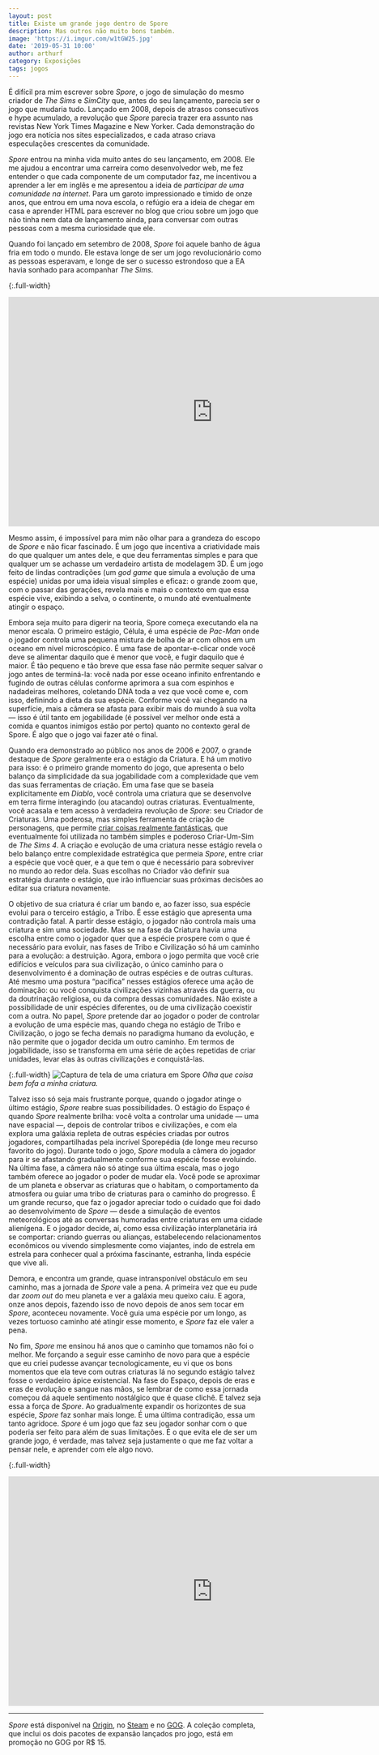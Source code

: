 ```yaml
---
layout: post
title: Existe um grande jogo dentro de Spore
description: Mas outros não muito bons também.
image: 'https://i.imgur.com/w1tGW25.jpg'
date: '2019-05-31 10:00'
author: arthurf
category: Exposições
tags: jogos
---
```


É difícil pra mim escrever sobre _Spore_, o jogo de simulação do mesmo criador de _The Sims_ e _SimCity_ que, antes do seu lançamento, parecia ser o jogo que mudaria tudo. Lançado em 2008, depois de atrasos consecutivos e hype acumulado, a revolução que _Spore_ parecia trazer era assunto nas revistas New York Times Magazine e New Yorker. Cada demonstração do jogo era notícia nos sites especializados, e cada atraso criava especulações crescentes da comunidade.

_Spore_ entrou na minha vida muito antes do seu lançamento, em 2008. Ele me ajudou a encontrar uma carreira como desenvolvedor web, me fez entender o que cada componente de um computador faz, me incentivou a aprender a ler em inglês e me apresentou a ideia de _participar de uma comunidade na internet_. Para um garoto impressionado e tímido de onze anos, que entrou em uma nova escola, o refúgio era a ideia de chegar em casa e aprender HTML para escrever no blog que criou sobre um jogo que não tinha nem data de lançamento ainda, para conversar com outras pessoas com a mesma curiosidade que ele.

Quando foi lançado em setembro de 2008, _Spore_ foi aquele banho de água fria em todo o mundo. Ele estava longe de ser um jogo revolucionário como as pessoas esperavam, e longe de ser o sucesso estrondoso que a EA havia sonhado para acompanhar _The Sims_.

{:.full-width}
<iframe width="806" height="453" src="https://www.youtube.com/embed/WGJOlq6-upY" frameborder="0" allow="accelerometer; autoplay; encrypted-media; gyroscope; picture-in-picture" allowfullscreen></iframe>

Mesmo assim, é impossível para mim não olhar para a grandeza do escopo de _Spore_ e não ficar fascinado. É um jogo que incentiva a criatividade mais do que qualquer um antes dele, e que deu ferramentas simples e para que qualquer um se achasse um verdadeiro artista de modelagem 3D. É um jogo feito de lindas contradições (um _god game_ que simula a evolução de uma espécie) unidas por uma ideia visual simples e eficaz: o grande zoom que, com o passar das gerações, revela mais e mais o contexto em que essa espécie vive, exibindo a selva, o continente, o mundo até eventualmente atingir o espaço.

Embora seja muito para digerir na teoria, Spore começa executando ela na menor escala. O primeiro estágio, Célula, é uma espécie de _Pac-Man_ onde o jogador controla uma pequena mistura de bolha de ar com olhos em um oceano em nível microscópico. É uma fase de apontar-e-clicar onde você deve se alimentar daquilo que é menor que você, e fugir daquilo que é maior. É tão pequeno e tão breve que essa fase não permite sequer salvar o jogo antes de terminá-la: você nada por esse oceano infinito enfrentando e fugindo de outras células conforme aprimora a sua com espinhos e nadadeiras melhores, coletando DNA toda a vez que você come e, com isso, definindo a dieta da sua espécie. Conforme você vai chegando na superfície, mais a câmera se afasta para exibir mais do mundo à sua volta — isso é útil tanto em jogabilidade (é possível ver melhor onde está a comida e quantos inimigos estão por perto) quanto no contexto geral de Spore. É algo que o jogo vai fazer até o final.

Quando era demonstrado ao público nos anos de 2006 e 2007, o grande destaque de _Spore_ geralmente era o estágio da Criatura. E há um motivo para isso: é o primeiro grande momento do jogo, que apresenta o belo balanço da simplicidade da sua jogabilidade com a complexidade que vem das suas ferramentas de criação. Em uma fase que se baseia explicitamente em _Diablo_, você controla uma criatura que se desenvolve em terra firme interagindo (ou atacando) outras criaturas. Eventualmente, você acasala e tem acesso à verdadeira revolução de _Spore_: seu Criador de Criaturas. Uma poderosa, mas simples ferramenta de criação de personagens, que permite [criar coisas realmente fantásticas](https://www.youtube.com/watch?v=vausCxrPEFA), que eventualmente foi utilizada no também simples e poderoso Criar-Um-Sim de _The Sims 4_. A criação e evolução de uma criatura nesse estágio revela o belo balanço entre complexidade estratégica que permeia _Spore_, entre criar a espécie que você quer, e a que tem o que é necessário para sobreviver no mundo ao redor dela. Suas escolhas no Criador vão definir sua estratégia durante o estágio, que irão influenciar suas próximas decisões ao editar sua criatura novamente.

O objetivo de sua criatura é criar um bando e, ao fazer isso, sua espécie evolui para o terceiro estágio, a Tribo. É esse estágio que apresenta uma contradição fatal. A partir desse estágio, o jogador não controla mais uma criatura e sim uma sociedade. Mas se na fase da Criatura havia uma escolha entre como o jogador quer que a espécie prospere com o que é necessário para evoluir, nas fases de Tribo e Civilização só há um caminho para a evolução: a destruição. Agora, embora o jogo permita que você crie edifícios e veículos para sua civilização, o único caminho para o desenvolvimento é a dominação de outras espécies e de outras culturas. Até mesmo uma postura “pacífica” nesses estágios oferece uma ação de dominação: ou você conquista civilizações vizinhas através da guerra, ou da doutrinação religiosa, ou da compra dessas comunidades. Não existe a possibilidade de unir espécies diferentes, ou de uma civilização coexistir com a outra. No papel, _Spore_ pretende dar ao jogador o poder de controlar a evolução de uma espécie mas, quando chega no estágio de Tribo e Civilização, o jogo se fecha demais no paradigma humano da evolução, e não permite que o jogador decida um outro caminho. Em termos de jogabilidade, isso se transforma em uma série de ações repetidas de criar unidades, levar elas às outras civilizações e conquistá-las.

{:.full-width}
![Captura de tela de uma criatura em Spore](https://i.imgur.com/gbGLJXP.jpg)
_Olha que coisa bem fofa a minha criatura._

Talvez isso só seja mais frustrante porque, quando o jogador atinge o último estágio, _Spore_ reabre suas possibilidades. O estágio do Espaço é quando _Spore_ realmente brilha: você volta a controlar uma unidade — uma nave espacial —, depois de controlar tribos e civilizações, e com ela explora uma galáxia repleta de outras espécies criadas por outros jogadores, compartilhadas pela incrível Sporepédia (de longe meu recurso favorito do jogo). Durante todo o jogo, _Spore_ modula a câmera do jogador para ir se afastando gradualmente conforme sua espécie fosse evoluindo. Na última fase, a câmera não só atinge sua última escala, mas o jogo também oferece ao jogador o poder de mudar ela. Você pode se aproximar de um planeta e observar as criaturas que o habitam, o comportamento da atmosfera ou guiar uma tribo de criaturas para o caminho do progresso. É um grande recurso, que faz o jogador apreciar todo o cuidado que foi dado ao desenvolvimento de _Spore_ — desde a simulação de eventos meteorológicos até as conversas humoradas entre criaturas em uma cidade alienígena. E o jogador decide, aí, como essa civilização interplanetária irá se comportar: criando guerras ou alianças, estabelecendo relacionamentos econômicos ou vivendo simplesmente como viajantes, indo de estrela em estrela para conhecer qual a próxima fascinante, estranha, linda espécie que vive ali.

Demora, e encontra um grande, quase intransponível obstáculo em seu caminho, mas a jornada de _Spore_ vale a pena. A primeira vez que eu pude dar _zoom out_ do meu planeta e ver a galáxia meu queixo caiu. E agora, onze anos depois, fazendo isso de novo depois de anos sem tocar em _Spore_, aconteceu novamente. Você guia uma espécie por um longo, as vezes tortuoso caminho até atingir esse momento, e _Spore_ faz ele valer a pena.

No fim, _Spore_ me ensinou há anos que o caminho que tomamos não foi o melhor. Me forçando a seguir esse caminho de novo para que a espécie que eu criei pudesse avançar tecnologicamente, eu vi que os bons momentos que ela teve com outras criaturas lá no segundo estágio talvez fosse o verdadeiro ápice existencial. Na fase do Espaço, depois de eras e eras de evolução e sangue nas mãos, se lembrar de como essa jornada começou dá aquele sentimento nostálgico que é quase clichê. E talvez seja essa a força de _Spore_. Ao gradualmente expandir os horizontes de sua espécie, _Spore_ faz sonhar mais longe. É uma última contradição, essa um tanto agridoce. _Spore_ é um jogo que faz seu jogador sonhar com o que poderia ser feito para além de suas limitações. É o que evita ele de ser um grande jogo, é verdade, mas talvez seja justamente o que me faz voltar a pensar nele, e aprender com ele algo novo.

{:.full-width}
<iframe width="806" height="453" src="https://www.youtube.com/embed/jVH9Q8M8eaQ" frameborder="0" allow="accelerometer; autoplay; encrypted-media; gyroscope; picture-in-picture" allowfullscreen></iframe>

---

_Spore_ está disponível na [Origin](https://www.origin.com/bra/pt-br/store/spore/spore), no [Steam](https://store.steampowered.com/app/17390/SPORE/) e no [GOG](https://www.gog.com/game/spore_collection). A coleção completa, que inclui os dois pacotes de expansão lançados pro jogo, está em promoção no GOG por R$ 15.
